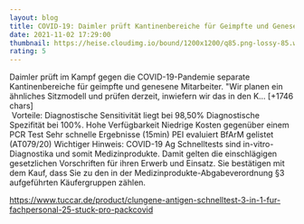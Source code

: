 ```yaml
--- 
layout: blog
title: COVID-19: Daimler prüft Kantinenbereiche für Geimpfte und Genesene
date: 2021-11-02 17:29:00
thumbnail: https://heise.cloudimg.io/bound/1200x1200/q85.png-lossy-85.webp-lossy-85.foil1/_www-heise-de_/imgs/18/3/1/9/8/6/9/1/11A44-3a659b4bcc0d1a0d.jpg
rating: 5
---
```

Daimler prüft im Kampf gegen die COVID-19-Pandemie separate Kantinenbereiche für geimpfte und genesene Mitarbeiter. "Wir planen ein ähnliches Sitzmodell und prüfen derzeit, inwiefern wir das in den K… [+1746 chars]</br>&nbsp;Vorteile:
Diagnostische Sensitivität liegt bei 98,50%
Diagnostische Spezifität bei 100%.
Hohe Verfügbarkeit
Niedrige Kosten gegenüber einem PCR Test
Sehr schnelle Ergebnisse (15min)
PEI evaluiert
BfArM gelistet (AT079/20)
Wichtiger Hinweis:
COVID-19 Ag Schnelltests sind in-vitro-Diagnostika und somit Medizinprodukte. Damit gelten die einschlägigen gesetzlichen Vorschriften für ihren Erwerb und Einsatz. Sie bestätigen mit dem Kauf, dass Sie zu den in der Medizinprodukte-Abgabeverordnung §3 aufgeführten Käufergruppen zählen.

https://www.tuccar.de/product/clungene-antigen-schnelltest-3-in-1-fur-fachpersonal-25-stuck-pro-pack<a href="https://www.tuccar.de/product/clungene-antigen-schnelltest-3-in-1-fur-fachpersonal-25-stuck-pro-pack">covid</a>